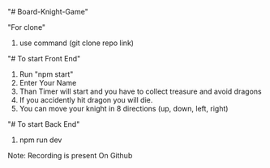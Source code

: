 "# Board-Knight-Game" 

"For clone"
1. use command (git clone repo link)

"# To start Front End"
1. Run "npm start"
2. Enter Your Name
3. Than Timer will start and you have to collect treasure and avoid dragons
4. If you accidently hit dragon you will die.
5. You can move your knight in 8 directions (up, down, left, right)

"# To start Back End"
1. npm run dev

Note: 
Recording is present On Github